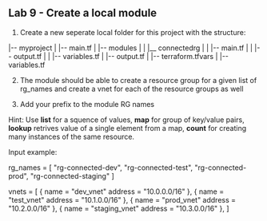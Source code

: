 ## Lab 9 - Create a local module

1. Create a new seperate local folder for this project with the structure:

|-- myproject
|   |-- main.tf
|   |-- modules
|   |   |__ connectedrg
|   |       |-- main.tf
|   |       |-- output.tf
|   |       |-- variables.tf
|   |-- output.tf
|   |-- terraform.tfvars
|   |-- variables.tf

2. The module should be able to create a resource group for a given list of rg_names and create a vnet for each of the resource groups as well

3. Add your prefix to the module RG names

Hint: Use **list** for a squence of values, **map** for group of key/value pairs, **lookup** retrives value of a single element from a map, **count** for creating many instances of the same resource. 

Input example: 

rg_names = [
    "rg-connected-dev",
    "rg-connected-test",
    "rg-connected-prod",
    "rg-connected-staging"
]

vnets = [
    {
        name = "dev_vnet"
        address = "10.0.0.0/16"
    },
    {
        name = "test_vnet"
        address = "10.1.0.0/16"
    },
    {
        name = "prod_vnet"
        address = "10.2.0.0/16"
    },
    {
        name = "staging_vnet"
        address = "10.3.0.0/16"
    },
]